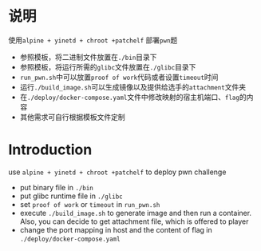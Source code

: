 # 说明

使用`alpine + yinetd + chroot +patchelf` 部署`pwn`题

- 参照模板，将二进制文件放置在`./bin`目录下
- 参照模板，将运行所需的`glibc`文件放置在`./glibc`目录下
- `run_pwn.sh`中可以放置`proof of work`代码或者设置`timeout`时间
- 运行`./build_image.sh`可以生成镜像以及提供给选手的`attachment`文件夹
- 在`./deploy/docker-compose.yaml`文件中修改映射的宿主机端口、`flag`的内容
- 其他需求可自行根据模板文件定制

# Introduction

use `alpine + yinetd + chroot +patchelf` to deploy pwn challenge

- put binary file in `./bin`
- put glibc runtime file in `./glibc`
- set `proof of work` or `timeout` in `run_pwn.sh`
- execute `./build_image.sh` to generate image and then run a container. Also, you can decide to get attachment file, which is offered to player 
- change the port mapping in host and the content of flag in `./deploy/docker-compose.yaml`
